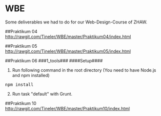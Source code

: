 WBE
===
Some deliverables we had to do for our Web-Design-Course of ZHAW.

##Praktikum 04
http://rawgit.com/Tineler/WBE/master/Praktikum04/index.html

##Praktikum 05
http://rawgit.com/Tineler/WBE/master/Praktikum05/index.html

##Praktikum 06
###1_tools###
####Setup####
1. Run following command in the root directory (You need to have Node.js and npm installed)
<pre>npm install</pre>
2. Run task "default" with Grunt.

##Praktikum 10
http://rawgit.com/Tineler/WBE/master/Praktikum10/index.html
